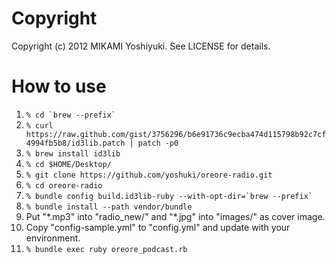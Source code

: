 Copyright
==========

Copyright (c) 2012 MIKAMI Yoshiyuki. See LICENSE for details.

How to use
==========

1. `` % cd `brew --prefix` ``
2. `% curl https://raw.github.com/gist/3756296/b6e91736c9ecba474d115798b92c7cf4994fb5b8/id3lib.patch | patch -p0`
3. `% brew install id3lib`
4. `% cd $HOME/Desktop/`
5. `% git clone https://github.com/yoshuki/oreore-radio.git`
6. `% cd oreore-radio`
7. `` % bundle config build.id3lib-ruby --with-opt-dir=`brew --prefix` ``
8. `% bundle install --path vendor/bundle`
9. Put "\*.mp3" into "radio\_new/" and "\*.jpg" into "images/" as cover image.
10. Copy "config-sample.yml" to "config.yml" and update with your environment.
11. `% bundle exec ruby oreore_podcast.rb`

